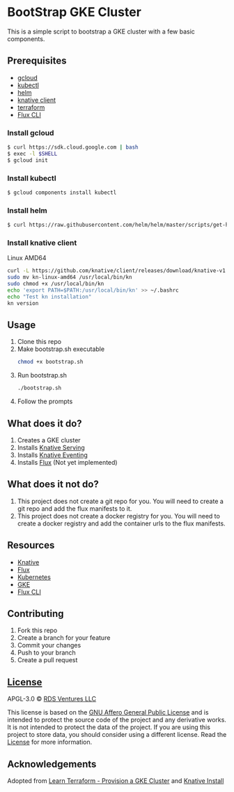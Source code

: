 # BootStrap GKE Cluster
This is a simple script to bootstrap a GKE cluster with a few basic components.

## Prerequisites
- [gcloud](https://cloud.google.com/sdk/gcloud/)
- [kubectl](https://kubernetes.io/docs/tasks/tools/install-kubectl/)
- [helm](https://helm.sh/docs/using_helm/#installing-helm)
- [knative client](https://github.com/knative/client/releases/tag/knative-v1.1.0)
- [terraform](https://www.terraform.io/downloads.html)
- [Flux CLI](https://fluxcd.io/flux/get-started/#install-the-flux-cli)

### Install gcloud
```bash
$ curl https://sdk.cloud.google.com | bash
$ exec -l $SHELL
$ gcloud init
```

### Install kubectl
```bash
$ gcloud components install kubectl
```

### Install helm
```bash
$ curl https://raw.githubusercontent.com/helm/helm/master/scripts/get-helm-3 | bash
```

### Install knative client

Linux AMD64
```bash
curl -L https://github.com/knative/client/releases/download/knative-v1.1.0/kn-linux-amd64
sudo mv kn-linux-amd64 /usr/local/bin/kn
sudo chmod +x /usr/local/bin/kn
echo 'export PATH=$PATH:/usr/local/bin/kn' >> ~/.bashrc
echo "Test kn installation"
kn version
```



## Usage
1. Clone this repo
2. Make bootstrap.sh executable
    ```bash
    chmod +x bootstrap.sh
    ```
3. Run bootstrap.sh
    ```bash
    ./bootstrap.sh
    ```
4. Follow the prompts

## What does it do?
1. Creates a GKE cluster
2. Installs [Knative Serving](https://knative.dev/docs/serving/)
3. Installs [Knative Eventing](https://knative.dev/docs/eventing/)
4. Installs [Flux](https://fluxcd.io/) (Not yet implemented)

## What does it not do?
1. This project does not create a git repo for you. You will need to create a git repo and add the flux manifests to it.
2. This project does not create a docker registry for you. You will need to create a docker registry and add the container urls to the flux manifests.

## Resources
- [Knative](https://knative.dev/)
- [Flux](https://fluxcd.io/)
- [Kubernetes](https://kubernetes.io/)
- [GKE](https://cloud.google.com/kubernetes-engine/)
- [Flux CLI](https://knative.dev/docs/)

## Contributing
1. Fork this repo
2. Create a branch for your feature
3. Commit your changes
4. Push to your branch
5. Create a pull request

## [License](LICENSE.md)
APGL-3.0 © [RDS Ventures LLC](https://evolvingsoftware.io)

This license is based on the [GNU Affero General Public License](https://www.gnu.org/licenses/agpl-3.0.en.html) and is intended to protect the source code of the project and any derivative works. It is not intended to protect the data of the project. If you are using this project to store data, you should consider using a different license. Read the [License](LICENSE.md) for more information.

## Acknowledgements
Adopted from [Learn Terraform - Provision a GKE Cluster](https://github.com/hashicorp/learn-terraform-provision-gke-cluster) and [Knative Install ](https://knative.dev/docs/install/yaml-install/serving/install-serving-with-yaml/)